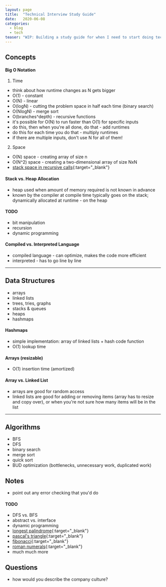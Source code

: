 ```yaml
---
layout: page
title:  "Technical Interview Study Guide"
date:   2020-06-08
categories:
  - blog
  - tech
teaser: "WIP: Building a study guide for when I need to start doing tech interviews again."
---
```


## Concepts

#### Big O Notation
1. Time
* think about how runtime changes as N gets bigger
* O(1) - constant
* O(N) - linear
* O(logN) - cutting the problem space in half each time (binary search)
* O(NlogN) - merge sort
* O(branches^depth) - recursive functions
* it's possible for O(N) to run faster than O(1) for specific inputs
* do this, then when you're all done, do that - add runtimes
* do this for each time you do that - multiply runtimes
* if there are multiple inputs, don't use N for all of them!

2. Space
* O(N) space - creating array of size n
* O(N^2) space - creating a two-dimensional array of size NxN
* [stack space in recursive calls](https://py3.codeskulptor.org/#user307_IR2jhP5XNx_0.py){:target="_blank"}

#### Stack vs. Heap Allocation
* heap used when amount of memory required is not known in advance
* known by the compiler at compile time typically goes on the stack; dynamically allocated at runtime - on the heap

#### TODO
* bit manipulation
* recursion
* dynamic programming

#### Compiled vs. Interpreted Language
* compiled language - can optimize, makes the code more efficient
* interpreted - has to go line by line

***

## Data Structures
* arrays
* linked lists
* trees, tries, graphs
* stacks & queues
* heaps
* hashmaps


#### Hashmaps
* simple implementation: array of linked lists + hash code function
* O(1) lookup time

#### Arrays (resizable)
* O(1) insertion time (amortized)

#### Array vs. Linked List
* arrays are good for random access
* linked lists are good for adding or removing items (array has to resize and copy over), or when you're not sure how many items will be in the list

***

## Algorithms
* BFS
* DFS
* binary search
* merge sort
* quick sort
* BUD optimization (bottlenecks, unnecessary work, duplicated work)

## Notes
* point out any error checking that you'd do

#### TODO
* DFS vs. BFS
* abstract vs. interface
* dynamic programming
* [longest palindrome](http://www.codeskulptor.org/#user40_9kU6XL8njr_1.py){:target="_blank"}
* [pascal's triangle](http://www.codeskulptor.org/#user40_RUTIiY3yBb_1.py){:target="_blank"}
* [fibonacci](http://www.codeskulptor.org/#user40_5HpDWjI6xF_1.py){:target="_blank"}
* [roman numerals](https://py3.codeskulptor.org/#user305_bZoAtXI4Pd_0.py){:target="_blank"}
* much much more

## Questions
* how would you describe the company culture?


